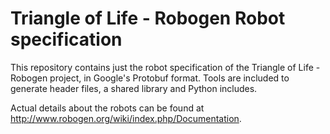 # Triangle of Life - Robogen Robot specification
This repository contains just the robot specification of the Triangle of Life - Robogen project,
in Google's Protobuf format. Tools are included to generate header files, a shared library
and Python includes.

Actual details about the robots can be found at http://www.robogen.org/wiki/index.php/Documentation.

